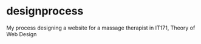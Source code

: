 # designprocess
My process designing a website for a massage therapist in IT171, Theory of Web Design
